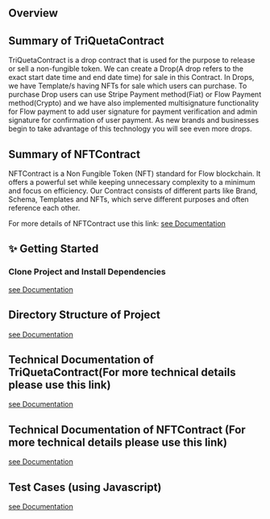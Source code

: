 ## Overview

## Summary of TriQuetaContract

TriQuetaContract is a drop contract that is used for the purpose to release or sell a non-fungible token. We can create a Drop(A drop refers to the exact start date time and end date time) for sale in this Contract. In Drops, we have Template/s having NFTs for sale which users can purchase. To purchase Drop users can use Stripe Payment method(Fiat) or Flow Payment method(Crypto) and we have also implemented multisignature functionality for Flow payment to add user signature for payment verification and admin signature for confirmation of user payment. As new brands and businesses begin to take advantage of this technology you will see even more drops.

## Summary of NFTContract

NFTContract is a Non Fungible Token (NFT) standard for Flow blockchain.
It offers a powerful set while keeping unnecessary complexity to a minimum and focus on efficiency.
Our Contract consists of different parts like Brand, Schema, Templates and NFTs, which serve different purposes and often reference each other.

For more details of NFTContract use this link:
[see Documentation](https://github.com/Troon-Technologies-LLC/Troon-NFT-Contract)

## ✨ Getting Started

### Clone Project and Install Dependencies

[see Documentation](docs/Dependencies.md)

## Directory Structure of Project

[see Documentation](docs/Directory_Structure.md)

## Technical Documentation of TriQuetaContract(For more technical details please use this link)

[see Documentation](docs/Technical_Document_TriQueta.md)

## Technical Documentation of NFTContract (For more technical details please use this link)

[see Documentation](docs/Technical_Document.md)

## Test Cases (using Javascript)

[see Documentation](test/js/README.md)
